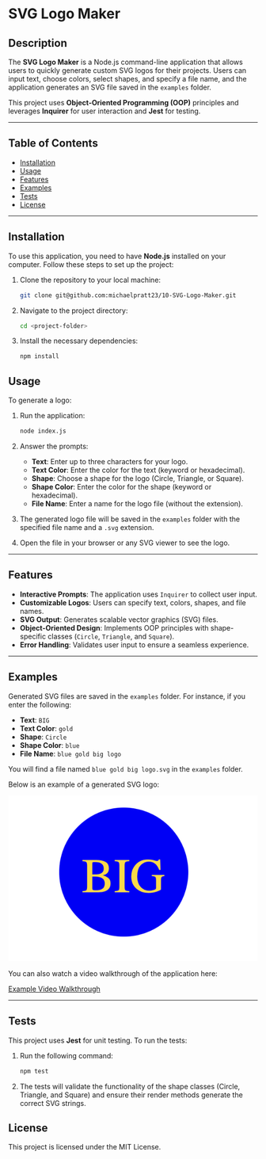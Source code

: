 # SVG Logo Maker

## Description

The **SVG Logo Maker** is a Node.js command-line application that allows users to quickly generate custom SVG logos for their projects. Users can input text, choose colors, select shapes, and specify a file name, and the application generates an SVG file saved in the `examples` folder.

This project uses **Object-Oriented Programming (OOP)** principles and leverages **Inquirer** for user interaction and **Jest** for testing.

---

## Table of Contents

- [Installation](#installation)
- [Usage](#usage)
- [Features](#features)
- [Examples](#examples)
- [Tests](#tests)
- [License](#license)

---

## Installation

To use this application, you need to have **Node.js** installed on your computer. Follow these steps to set up the project:

1. Clone the repository to your local machine:

   ```bash
   git clone git@github.com:michaelpratt23/10-SVG-Logo-Maker.git
   ```

2. Navigate to the project directory:

   ```bash
   cd <project-folder>
   ```

3. Install the necessary dependencies:
   ```bash
   npm install
   ```

## Usage

To generate a logo:

1. Run the application:

   ```bash
   node index.js
   ```

2. Answer the prompts:

   - **Text**: Enter up to three characters for your logo.
   - **Text Color**: Enter the color for the text (keyword or hexadecimal).
   - **Shape**: Choose a shape for the logo (Circle, Triangle, or Square).
   - **Shape Color**: Enter the color for the shape (keyword or hexadecimal).
   - **File Name**: Enter a name for the logo file (without the extension).

3. The generated logo file will be saved in the `examples` folder with the specified file name and a `.svg` extension.

4. Open the file in your browser or any SVG viewer to see the logo.

---

## Features

- **Interactive Prompts**: The application uses `Inquirer` to collect user input.
- **Customizable Logos**: Users can specify text, colors, shapes, and file names.
- **SVG Output**: Generates scalable vector graphics (SVG) files.
- **Object-Oriented Design**: Implements OOP principles with shape-specific classes (`Circle`, `Triangle`, and `Square`).
- **Error Handling**: Validates user input to ensure a seamless experience.

---

## Examples

Generated SVG files are saved in the `examples` folder. For instance, if you enter the following:

- **Text**: `BIG`
- **Text Color**: `gold`
- **Shape**: `Circle`
- **Shape Color**: `blue`
- **File Name**: `blue gold big logo`

You will find a file named `blue gold big logo.svg` in the `examples` folder.

Below is an example of a generated SVG logo:

![Example Logo](./images/example_image.png)

You can also watch a video walkthrough of the application here:

[Example Video Walkthrough](https://drive.google.com/file/d/1g4ltw2L6c3f71n1R2pPOe9M6eBADVYoN/view?usp=sharing)

---

## Tests

This project uses **Jest** for unit testing. To run the tests:

1. Run the following command:

   ```bash
   npm test
   ```

2. The tests will validate the functionality of the shape classes (Circle, Triangle, and Square) and ensure their render methods generate the correct SVG strings.

## License

This project is licensed under the MIT License.
